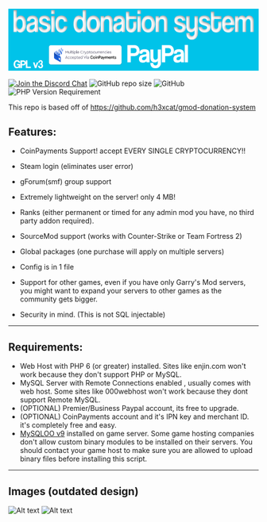 ![Header Image](https://github.com/pootis-network/basic-donation-system/raw/master/header_image.png)

[![Join the Discord Chat](https://img.shields.io/discord/251369607644971019.svg?label=Join+Pootis+Network&logo=discord&logoColor=ffffff&color=7389D8&labelColor=6A7EC2)](https://discord.gg/xPrKvt9)
![GitHub repo size](https://img.shields.io/github/repo-size/pootis-network/basic-donation-system?logo=github)
![GitHub](https://img.shields.io/github/license/pootis-network/basic-donation-system)
![PHP Version Requirement](https://img.shields.io/badge/Required%20PHP%20Version-%3E=6-informational)

This repo is based off of https://github.com/h3xcat/gmod-donation-system
## Features:
* CoinPayments Support! accept EVERY SINGLE CRYPTOCURRENCY!!


* Steam login (eliminates user error)
* gForum(smf) group support
* Extremely lightweight on the server! only 4 MB!
* Ranks (either permanent or timed for any admin mod you have, no third party addon required).
* SourceMod support (works with Counter-Strike or Team Fortress 2)
* Global packages (one purchase will apply on multiple servers)

* Config is in 1 file
* Support for other games, even if you have only Garry&#039;s Mod servers, you might want to expand your servers to other games as the community gets bigger.
* Security in mind. (This is not SQL injectable)

----
## Requirements: 
* Web Host with PHP 6 (or greater) installed. Sites like enjin.com won't work because they don't support PHP or MySQL.
* MySQL Server with Remote Connections enabled , usually comes with web host. Some sites like 000webhost won't work because they dont support Remote MySQL.
* (OPTIONAL) Premier/Business Paypal account, its free to upgrade.
* (OPTIONAL) CoinPayments account and it's IPN key and merchant ID. it's completely free and easy.
* [MySQLOO v9](https://github.com/FredyH/MySQLOO) installed on game server. Some game hosting companies don't allow custom binary modules to be installed on their servers. You should contact your game host to make sure you are allowed to upload binary files before installing this script.

----

## Images (outdated design)
![Alt text](http://puu.sh/3zOT7.png)
![Alt text](http://puu.sh/3zOTW.png)


